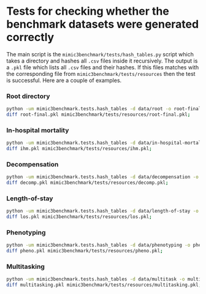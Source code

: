 # Tests for checking whether the benchmark datasets were generated correctly

The main script is the `mimic3benchmark/tests/hash_tables.py` script which takes a directory and hashes all `.csv` files inside it recursively.
The output is a `.pkl` file which lists all `.csv` files and their hashes.
If this files matches with the corresponding file from `mimic3benchmark/tests/resources` then the test is successful.
Here are a couple of examples.

### Root directory
```bash
python -um mimic3benchmark.tests.hash_tables -d data/root -o root-final.pkl;
diff root-final.pkl mimic3benchmark/tests/resources/root-final.pkl;
```

### In-hospital mortality
```bash
python -um mimic3benchmark.tests.hash_tables -d data/in-hospital-mortality -o ihm.pkl;
diff ihm.pkl mimic3benchmark/tests/resources/ihm.pkl;
```

### Decompensation
```bash
python -um mimic3benchmark.tests.hash_tables -d data/decompensation -o decomp.pkl;
diff decomp.pkl mimic3benchmark/tests/resources/decomp.pkl;
```

### Length-of-stay
```bash
python -um mimic3benchmark.tests.hash_tables -d data/length-of-stay -o los.pkl;
diff los.pkl mimic3benchmark/tests/resources/los.pkl;
```

### Phenotyping
```bash
python -um mimic3benchmark.tests.hash_tables -d data/phenotyping -o pheno.pkl;
diff pheno.pkl mimic3benchmark/tests/resources/pheno.pkl;
```

### Multitasking
```bash
python -um mimic3benchmark.tests.hash_tables -d data/multitask -o multitasking.pkl;
diff multitasking.pkl mimic3benchmark/tests/resources/multitasking.pkl;
```
